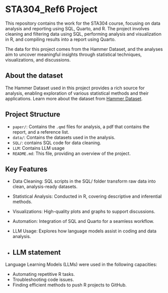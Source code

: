 # STA304_Ref6 Project

This repository contains the work for the STA304 course, focusing on data analysis and reporting using SQL, Quarto, and R. The project involves cleaning and filtering data using SQL, performing analysis and visualization in R, and compiling results into a report using Quarto.

The data for this project comes from the Hammer Dataset, and the analyses aim to uncover meaningful insights through statistical techniques, visualizations, and discussions.

## About the dataset
The Hammer Dataset used in this project provides a rich source for analysis, enabling exploration of various statistical methods and their applications. Learn more about the dataset from [Hammer Dataset](https://jacobfilipp.com/hammer/).

## Project Structure

- `paper/`: Contains the `.qmd` files for analysis, a pdf that contains the report, and a reference list.
- `data/`: Contains the datasets used in the analysis.
- `SQL/`: contains SQL code for data cleaning.
- `LLM`: Contains LLM usage
- `README.md`: This file, providing an overview of the project.

## Key Features
- Data Cleaning: SQL scripts in the SQL/ folder transform raw data into clean, analysis-ready datasets.
- Statistical Analysis: Conducted in R, covering descriptive and inferential methods.
- Visualizations: High-quality plots and graphs to support discussions.
- Automation: Integration of SQL and Quarto for a seamless workflow.
- LLM Usage: Explores how language models assist in coding and data analysis.
  
- ## LLM statement
Language Learning Models (LLMs) were used in the following capacities:
- Automating repetitive R tasks.
- Troubleshooting code issues.
- Finding efficient methods to push R projects to GitHub.
